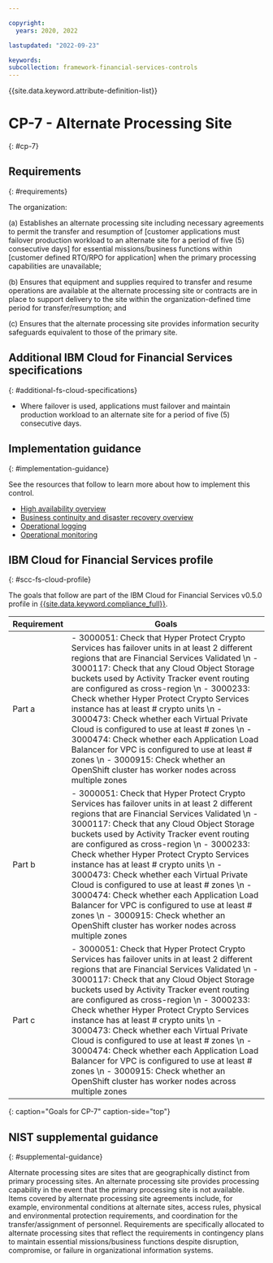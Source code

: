 ```yaml
---

copyright:
  years: 2020, 2022

lastupdated: "2022-09-23"

keywords: 
subcollection: framework-financial-services-controls
---
```


{{site.data.keyword.attribute-definition-list}}

# CP-7 - Alternate Processing Site
{: #cp-7}

## Requirements
{: #requirements}

The organization:

(a) Establishes an alternate processing site including necessary agreements to permit the transfer and resumption of [customer applications must failover production workload to an alternate site for a period of five (5) consecutive days] for essential missions/business functions within [customer defined RTO/RPO for application] when the primary processing capabilities are unavailable;

(b) Ensures that equipment and supplies required to transfer and resume operations are available at the alternate processing site or contracts are in place to support delivery to the site within the organization-defined time period for transfer/resumption; and

(c) Ensures that the alternate processing site provides information security safeguards equivalent to those of the primary site.

## Additional IBM Cloud for Financial Services specifications
{: #additional-fs-cloud-specifications}

- Where failover is used, applications must failover and maintain production workload to an alternate site for a period of five (5) consecutive days.

## Implementation guidance
{: #implementation-guidance}

See the resources that follow to learn more about how to implement this control.

- [High availability overview](/docs/framework-financial-services?topic=framework-financial-services-shared-high-availability)
- [Business continuity and disaster recovery overview](/docs/framework-financial-services?topic=framework-financial-services-shared-bcdr)
- [Operational logging](/docs/framework-financial-services?topic=framework-financial-services-shared-logging-operational)
- [Operational monitoring](/docs/framework-financial-services?topic=framework-financial-services-shared-monitoring-operational)

## IBM Cloud for Financial Services profile
{: #scc-fs-cloud-profile}

The goals that follow are part of the IBM Cloud for Financial Services v0.5.0 profile in [{{site.data.keyword.compliance_full}}](/docs/security-compliance?topic=security-compliance-getting-started).

| Requirement | Goals |
|-------------|-------|
| Part a | - 3000051: Check that Hyper Protect Crypto Services has failover units in at least 2 different regions that are Financial Services Validated \n - 3000117: Check that any Cloud Object Storage buckets used by Activity Tracker event routing are configured as cross-region \n - 3000233: Check whether Hyper Protect Crypto Services instance has at least # crypto units \n - 3000473: Check whether each Virtual Private Cloud is configured to use at least # zones \n - 3000474: Check whether each Application Load Balancer for VPC is configured to use at least # zones \n - 3000915: Check whether an OpenShift cluster has worker nodes across multiple zones | 
| Part b | - 3000051: Check that Hyper Protect Crypto Services has failover units in at least 2 different regions that are Financial Services Validated \n - 3000117: Check that any Cloud Object Storage buckets used by Activity Tracker event routing are configured as cross-region \n - 3000233: Check whether Hyper Protect Crypto Services instance has at least # crypto units \n - 3000473: Check whether each Virtual Private Cloud is configured to use at least # zones \n - 3000474: Check whether each Application Load Balancer for VPC is configured to use at least # zones \n - 3000915: Check whether an OpenShift cluster has worker nodes across multiple zones | 
| Part c | - 3000051: Check that Hyper Protect Crypto Services has failover units in at least 2 different regions that are Financial Services Validated \n - 3000117: Check that any Cloud Object Storage buckets used by Activity Tracker event routing are configured as cross-region \n - 3000233: Check whether Hyper Protect Crypto Services instance has at least # crypto units \n - 3000473: Check whether each Virtual Private Cloud is configured to use at least # zones \n - 3000474: Check whether each Application Load Balancer for VPC is configured to use at least # zones \n - 3000915: Check whether an OpenShift cluster has worker nodes across multiple zones | 
{: caption="Goals for CP-7" caption-side="top"}

## NIST supplemental guidance
{: #supplemental-guidance}

Alternate processing sites are sites that are geographically distinct from primary processing sites. An alternate processing site provides processing capability in the event that the primary processing site is not available. Items covered by alternate processing site agreements include, for example, environmental conditions at alternate sites, access rules, physical and environmental protection requirements, and coordination for the transfer/assignment of personnel. Requirements are specifically allocated to alternate processing sites that reflect the requirements in contingency plans to maintain essential missions/business functions despite disruption, compromise, or failure in organizational information systems.

